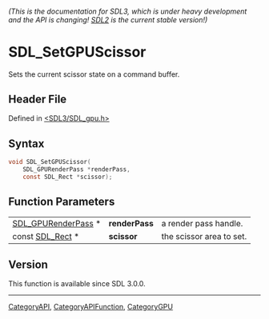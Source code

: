 ###### (This is the documentation for SDL3, which is under heavy development and the API is changing! [SDL2](https://wiki.libsdl.org/SDL2/) is the current stable version!)
# SDL_SetGPUScissor

Sets the current scissor state on a command buffer.

## Header File

Defined in [<SDL3/SDL_gpu.h>](https://github.com/libsdl-org/SDL/blob/main/include/SDL3/SDL_gpu.h)

## Syntax

```c
void SDL_SetGPUScissor(
    SDL_GPURenderPass *renderPass,
    const SDL_Rect *scissor);
```

## Function Parameters

|                                          |                |                          |
| ---------------------------------------- | -------------- | ------------------------ |
| [SDL_GPURenderPass](SDL_GPURenderPass) * | **renderPass** | a render pass handle.    |
| const [SDL_Rect](SDL_Rect) *             | **scissor**    | the scissor area to set. |

## Version

This function is available since SDL 3.0.0.

----
[CategoryAPI](CategoryAPI), [CategoryAPIFunction](CategoryAPIFunction), [CategoryGPU](CategoryGPU)

